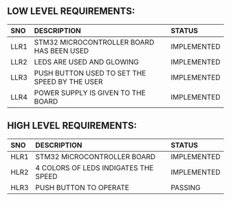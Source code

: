 ## LOW LEVEL REQUIREMENTS:

|SNO|DESCRIPTION|STATUS|
|:--|:----------|:-----|
|LLR1|STM32 MICROCONTROLLER BOARD HAS BEEN USED|IMPLEMENTED|
|LLR2|LEDS ARE USED AND GLOWING|IMPLEMENTED|
|LLR3|PUSH BUTTON USED TO SET THE SPEED BY THE USER|IMPLEMENTED|
|LLR4|POWER SUPPLY IS GIVEN TO THE BOARD|IMPLEMENTED|

## HIGH LEVEL REQUIREMENTS:

|SNO|DESCRIPTION|STATUS|
|:--|:----------|:-----|
|HLR1|STM32 MICROCONTROLLER BOARD|IMPLEMENTED|
|HLR2|4 COLORS OF LEDS INDIGATES THE SPEED|IMPLEMENTED|
|HLR3|PUSH BUTTON TO OPERATE|PASSING|
